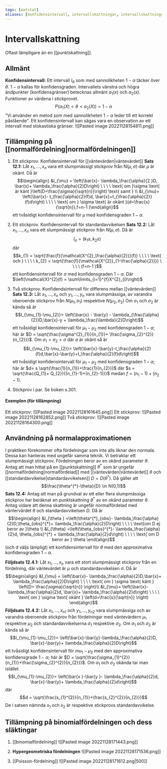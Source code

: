 ```yaml
---
tags: [matstat]
aliases: [konfidensintervall, intervallskattningar, intervallskattningen]
---
```

# Intervallskattning
Oftast lämpligare än en [[punktskattning]].

## Allmänt
**Konfidensintervall:** Ett intervall $I_\theta$ som med sannolikheten $1-\alpha$ täcker över $\theta$. $1 - \alpha$ kallas för konfidensgraden. Intervallets vänstra och högra ändpunkter (konfidensgränser) betecknas allmänt $a_{1}(x)$ och $a_{2}(x)$. Funktioner av värdena i stickprovet. $$P(a_{1}(X) < \theta < a_{2}(X)) = 1- \alpha$$
"Vi använder en metod som med sannolikheten $1- \alpha$ leder till ett korrekt påstående".
Ett konfidensintervall kan sägas vara en observation av ett intervall med stokastiska gränser. 
	![[Pasted image 20221128154811.png]]

## Tillämpning på [[normalfördelning|normalfördelningen]]

1) Ett stickprov. Konfidensintervall för [[väntevärden|väntevärdet]]
**Sats 12.1:** Låt $x_{1},...,x_{n}$ vara ett slumpmässigt stickprov från N($\mu,\sigma$) där $\mu$ är okänt. Då är $$\begin{align} &I_{\mu} = \left(\bar{x}- \lambda_\frac{\alpha}{2 }D, \bar{x}+ \lambda_\frac{\alpha}{2}D\right) \ \ \ \ \text{ om }\sigma \text{ är känt }\left(D=\frac{\sigma}{\sqrt{n}}\right) \text{ samt } \\ &I_{\mu}= \left(\bar{x}- t_\frac{\alpha}{2}(f)d, \bar{x}+t_{\frac{\alpha}{2}}(f)d\right) \ \ \ \ \text{ om } \sigma \text{ är okänt }(d=\frac{s}{\sqrt{n}},f=n-1 )\end{align}$$ett tvåsidigt konfidensintervall för $\mu$ med konfidensgraden $1- \alpha$.

2) Ett stickprov. Konfidensintervall för standardavvikelsen
**Sats 12.2:** Låt $x_{1},...,x_{n}$ vara ett slumpmässigt stickprov från $N(\mu, \sigma)$. Då är $$I_{\sigma}= (k_{1}s, k_{2}s)$$där $$k_{1} = \sqrt{\frac{f}{\mathcal{X^{2}_\frac{\alpha}{2}}}(f)} \ \ \ \ \text{ och } \ \ \ \ k_{2} = \sqrt{\frac{f}{\mathcal{X^{2}}_{1-\frac{\alpha}{2}}}} \ \ \ \ (f=n-1 )$$ett konfidensintervall för $\sigma$ med konfidensgraden $1-\alpha$.
Där $\left(\mathcal{X}^{2}(f) = \sum\limits_{i=1}^{f}X^{2}_{i}\right)$ 

3) Två stickprov. Konfidendsintervall för differens mellan [[väntevärden]]
**Sats 12.3:** Låt $x_{1},...,x_{n}$ och $y_{1},...,y_{n}$ vara slumpmässiga, av varandra oberoende stickprov från $N(\mu_{1},\sigma_{1})$ respektive $N(\mu_{2}, \sigma_{2})$
Om $\sigma_{1}$ och $\sigma_{2}$ är kända så är $$I_{\mu_{1}-\mu_{2}}= \left(\bar{x} - \bar{y} - \lambda_{\frac{\alpha}{2}}D,\bar{x}-y + \lambda_\frac{\lambda}{2}D\right)$$ett tvåsidigt konfidensintervall för $\mu_{1}- \mu_{2}$ med konfidensgraden $1-\alpha$; här är $D = \sqrt{\frac{\sigma^{2}_{1}}{n_{1}}+ \frac{\sigma_{2}^{2}}{n_{2}}}$. 
Om $\sigma_{1}= \sigma_{2} = \sigma$ där $\sigma$ är okänt så är $$I_{\mu_{1}-\mu_{2}}= \left(\bar{x}-\bar{y}-t_\frac{\alpha}{2}(f)d,\bar{x}-\bar{y}+t_\frac{\alpha}{2}(f)d\right)$$ett tvåsidigt konfidensintervall för $\mu_{1} - \mu_{2}$ med konfidensgraden $1- \alpha$; här är $d= s \sqrt{\frac{1}{n_{1}}+\frac{1}{n_{2}}}$ där $s = \sqrt{\frac{Q_{1}+ Q_{2}}{(n_{1}-1)+(n_{2}-1)}}$ medan $f=(n_{1}-1)+(n_{2}-1)$.

4) Stickprov i par.
Se boken s.301.


#### Exemplen (för tillämpning)
Ett stickprov:
![[Pasted image 20221128161645.png]]
Ett stickprov:
![[Pasted image 20221128162852.png]]
Två stickprov:
![[Pasted image 20221128164300.png]]

## Användning på normalapproximationen
I praktiken förekommer ofta fördelningar som inte alls liknar den normala. Dessa kan hanteras med ungefär samma teknik. 
Vi betraktar ett slumpmässigt stickprov. Fördelningen beror av en okänd parameter $\theta$. Antag att man hittat på en [[punktskattning]] $\theta^{*}$ som är ungefär [[normalfördelning|normalfördelad]] med [[väntevärden|väntevärdet]] $\theta$ och [[standardavvikelse|standardavvikelsen]] $D=D(\theta^{*})$. Då gäller att $$\frac{\theta^{*}-\theta}{D} \in N(0,1)$$
**Sats 12.4:** Antag att man på grundval av ett eller flera slumpmässiga stickprov har beräknat en punktskattning $\theta^{*}$ av en okänd parameter $\theta$. Antag vidare att denna skattning är ungefär normalfördelad med väntervärdet $\theta$ och standardavvikelsen $D$. Då är $$\begin{align} &I_{\theta } =\left(\theta^{*}_{obs}- \lambda_\frac{\alpha}{2}D,\theta_{obs}^{*}+ \lambda_\frac{\alpha}{2}D\right) \ \ \ \ \text{om D ej beror av }\theta \\ &I_{\theta} =\left(\theta_{obs}^{*}- \lambda_\frac{\alpha}{2}d, \theta_{obs}^{*} + \lambda_\frac{\alpha}{2}d\right) \ \ \ \ \text{ om D beror av } \theta \end{align}$$(och d väljs lämpligt) ett konfidensintervall för $\theta$ med den approximativa konfidensgraden $1- \alpha$.

**Följdsats 12.4.1:** Låt $x_{1},...,x_{n}$ vara ett stort slumpmässigt stickprov från en fördelning, där väntevärdet är $\mu$ och standardavvikelsen $\sigma$. Då är $$\begin{align} &I_{\mu} = \left(\bar{x}- \lambda_\frac{\alpha}{2}D,\bar{x}+ \lambda_\frac{\alpha}{2}D\right) \ \ \ \ \text{ om } \sigma \text{ känt } \left(D= \frac{\sigma}{\sqrt{n}} \right)\\ &I_{\mu}= \left(\bar{x}-\lambda_\frac{\alpha}{2}d, \bar{x}+ \lambda_\frac{\alpha}{2}d\right) \ \ \ \ \text{ om  } \sigma 
\text{ okänt } \left(d=\frac{s}{\sqrt{n}} \right) \end{align}$$
**Följdsats 12.4.2:** Låt $x_{1},...,x_{n1}$  och $y_{1},...,y_{n2}$ vara slumpmässiga och av varandra oberoende stickprov från fördelningar med väntevärdern $\mu_{1}$ respektive $\mu_{2}$ och standardavvikelserna $\sigma_{1}$ respektive $\sigma_{2}$.
Om $\sigma_{1}$ och $\sigma_{2}$ är kända så är $$I_{\mu_{1}-\mu_{2}}= \left(\bar{x}-\bar{y}-\lambda_\frac{\alpha}{2}D, \bar{x}-\bar{y}+ \lambda_\frac{\alpha}{2}D\right)$$ett tvåsidigt konfidensintervall för $mu_{1} - \mu_2$ med den approximativa konfidensgrade $1- \alpha$; här är $D = \sqrt{\frac{\sigma_{1}^{2}}{n_{1}}+\frac{\sigma_{2}^{2}}{n_{2}}}$.
Om $\sigma_{1}$ och $\sigma_{2}$ okända tar man istället $$I_{\mu_{1}-\mu_{2}}= \left(\bar{x }-\bar{y }- \lambda_\frac{\alpha}{2}d, \bar{x}-\bar{y}+ \lambda_\frac{\alpha}{2}d\right)$$där $$d = \sqrt{\frac{s_{1}^{2}}{n_{1}}+\frac{s_{2}^{2}}{n_{2}}}$$
De i satsen nämnda $s_{1}$ och $s_{2}$ är respektive stickprovs standardavvikelse. 

## Tillämpning på binomialfördelningen och dess släktingar

1) [[binomialfördelning]]
![[Pasted image 20221128171443.png]]

2) **Hypergeometriska fördelningen**
![[Pasted image 20221128171536.png]]

3) [[Poisson-fördelning]]
![[Pasted image 20221128171612.png|500]]